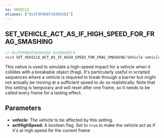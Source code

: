 ```yaml
---
ns: VEHICLE
aliases: ["0x1F9FB66F3A3842D2"]
---
```

## SET_VEHICLE_ACT_AS_IF_HIGH_SPEED_FOR_FRAG_SMASHING

```c
// 0x1F9FB66F3A3842D2 0x4D840FC4
void SET_VEHICLE_ACT_AS_IF_HIGH_SPEED_FOR_FRAG_SMASHING(Vehicle vehicle, BOOL actHighSpeed);
```

This native is used to simulate a high-speed impact for a vehicle when it collides with a breakable object (frag). It's particularly useful in scripted sequences where a vehicle is required to break through a barrier but might not actually be moving at a sufficient speed to do so realistically. Note that this setting is temporary and will reset after one frame, so it needs to be called every frame for a lasting effect.

## Parameters
* **vehicle**: The vehicle to be affected by this setting.
* **actHighSpeed**: A boolean flag. Set to `true` to make the vehicle act as if it's at high speed for the current frame